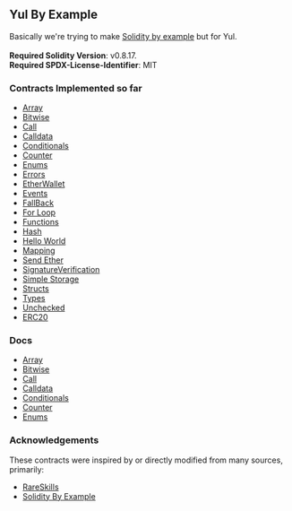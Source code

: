 ## Yul By Example 

Basically we're trying to make [Solidity by example](https://solidity-by-example.org/) but for Yul.<br><br>
**Required Solidity Version**: v0.8.17.<br>
**Required SPDX-License-Identifier**: MIT

### Contracts Implemented so far
- [Array](/src/Array.sol)
- [Bitwise](/src/Bitwise.sol)
- [Call](/src/Call.sol)
- [Calldata](/src/Calldata.sol)
- [Conditionals](/src/Conditionals.sol)
- [Counter](/src/Counter.sol)
- [Enums](/src/Enums.sol)
- [Errors](/src/Errors.sol)
- [EtherWallet](/src/EtherWallet.sol)
- [Events](/src/Events.sol)
- [FallBack](/src/Fallback.sol)
- [For Loop](src/ForLoop.sol)
- [Functions](src/Functions.sol)
- [Hash](src/Hash.sol)
- [Hello World](/src/HelloWorld.sol)
- [Mapping](/src/Mapping.sol)
- [Send Ether](/src/SendEther.sol)
- [SignatureVerification](/src/SignatureVerification.sol)
- [Simple Storage](/src/SimpleStorage.sol)
- [Structs](/src/Structs.sol)
- [Types](/src/Types.sol)
- [Unchecked](/src/Unchecked.sol)
- [ERC20](/src/YulERC20.sol)

### Docs
- [Array](/docs/Array.md)
- [Bitwise](/docs/Bitwise.md)
- [Call](/docs/Call.md)
- [Calldata](/docs/Calldata.md)
- [Conditionals](/docs/Conditionals.md)
- [Counter](/docs/Counter.md)
- [Enums](/docs/Enums.md)

### Acknowledgements

These contracts were inspired by or directly modified from many sources, primarily:
- [RareSkills](https://github.com/RareSkills/Udemy-Yul-Code)
- [Solidity By Example](https://solidity-by-example.org/)